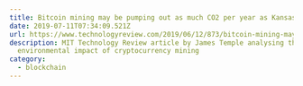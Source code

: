 ```yaml
---
title: Bitcoin mining may be pumping out as much CO2 per year as Kansas City
date: 2019-07-11T07:34:09.521Z
url: https://www.technologyreview.com/2019/06/12/873/bitcoin-mining-may-be-pumping-out-as-much-cosub2-sub-per-year-as-kansas-city/
description: MIT Technology Review article by James Temple analysing the
  environmental impact of cryptocurrency mining
category:
  - blockchain
---
```

